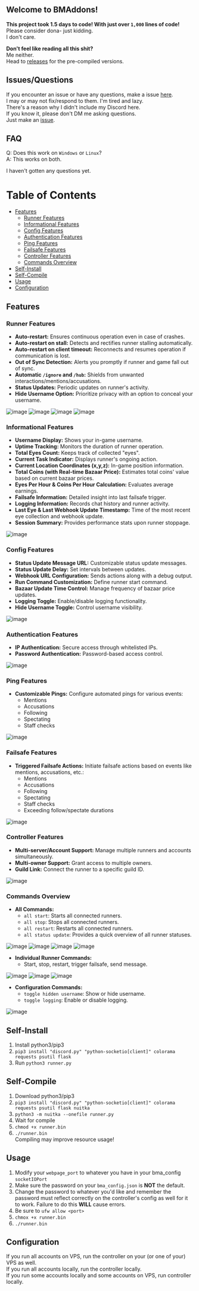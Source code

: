 ## Welcome to BMAddons!

**This project took 1.5 days to code! With just over `1,000` lines of code!**\
Please consider dona- just kidding.\
I don't care.

**Don't feel like reading all this shit?**\
Me neither.\
Head to [releases](https://github.com/iforgotallmypasswords/bmaddons/releases/tag/release-1.0) for the pre-compiled versions.

## Issues/Questions
If you encounter an issue or have any questions, make a issue [here](https://github.com/iforgotallmypasswords/bmaddons/issues).\
I may or may not fix/respond to them. I'm tired and lazy.\
There's a reason why I didn't include my Discord here.\
If you know it, please don't DM me asking questions.\
Just make an [issue](https://github.com/iforgotallmypasswords/bmaddons/issues).

## FAQ
Q: Does this work on `Windows` or `Linux`?\
A: This works on both.

I haven't gotten any questions yet.

# Table of Contents
* [Features](#Features)
  *  [Runner Features](###runner-features)
  *  [Informational Features](###informational-features)
  *  [Config Features](#config-features)
  *  [Authentication Features](#authentication-features)
  *  [Ping Features](#ping-features)
  *  [Failsafe Features](#failsafe-features)
  *  [Controller Features](#controller-features)
  *  [Commands Overview](#commands-overview)
* [Self-Install](#Self-Install)
* [Self-Compile](#Self-Compile)
* [Usage](#Usage)
* [Configuration](#Configuration)

## Features

### Runner Features

- **Auto-restart:** Ensures continuous operation even in case of crashes.
- **Auto-restart on stall:** Detects and rectifies runner stalling automatically.
- **Auto-restart on client timeout:** Reconnects and resumes operation if communication is lost.
- **Out of Sync Detection:** Alerts you promptly if runner and game fall out of sync.
- **Automatic `/ignore` and `/hub`:** Shields from unwanted interactions/mentions/accusations.
- **Status Updates:** Periodic updates on runner's activity.
- **Hide Username Option:** Prioritize privacy with an option to conceal your username.

![image](https://github.com/iforgotallmypasswords/bmaddons/assets/163951148/5c30109a-aacd-4d0a-92c2-5fb7488990b7)
![image](https://github.com/iforgotallmypasswords/bmaddons/assets/163951148/cc470c94-e9e4-48db-afb0-3665ea4812d0)
![image](https://github.com/iforgotallmypasswords/bmaddons/assets/163951148/61a9efff-118c-4cd4-aede-a15876243790)
![image](https://github.com/iforgotallmypasswords/bmaddons/assets/163951148/36c85ffa-2b89-487c-88bf-5b0c1e1693bb)

### Informational Features

- **Username Display:** Shows your in-game username.
- **Uptime Tracking:** Monitors the duration of runner operation.
- **Total Eyes Count:** Keeps track of collected "eyes".
- **Current Task Indicator:** Displays runner's ongoing action.
- **Current Location Coordinates (x,y,z):** In-game position information.
- **Total Coins (with Real-time Bazaar Price):** Estimates total coins' value based on current bazaar prices.
- **Eyes Per Hour & Coins Per Hour Calculation:** Evaluates average earnings.
- **Failsafe Information:** Detailed insight into last failsafe trigger.
- **Logging Information:** Records chat history and runner activity.
- **Last Eye & Last Webhook Update Timestamp:** Time of the most recent eye collection and webhook update.
- **Session Summary:** Provides performance stats upon runner stoppage.

![image](https://github.com/iforgotallmypasswords/bmaddons/assets/163951148/34380471-d4ee-4551-aeb3-e36060fd9fa6)

### Config Features

- **Status Update Message URL:** Customizable status update messages.
- **Status Update Delay:** Set intervals between updates.
- **Webhook URL Configuration:** Sends actions along with a debug output.
- **Run Command Customization:** Define runner start command.
- **Bazaar Update Time Control:** Manage frequency of bazaar price updates.
- **Logging Toggle:** Enable/disable logging functionality.
- **Hide Username Toggle:** Control username visibility.

![image](https://github.com/iforgotallmypasswords/bmaddons/assets/163951148/5f6d3024-4fe8-4758-bf8d-9c51ce803291)

### Authentication Features

- **IP Authentication:** Secure access through whitelisted IPs.
- **Password Authentication:** Password-based access control.

![image](https://github.com/iforgotallmypasswords/bmaddons/assets/163951148/a4c73685-7667-4f95-8988-a9b362567849)

### Ping Features

- **Customizable Pings:** Configure automated pings for various events:
  - Mentions
  - Accusations
  - Following
  - Spectating
  - Staff checks

![image](https://github.com/iforgotallmypasswords/bmaddons/assets/163951148/0bf74a54-437d-4e80-98c3-c51cf2f7ac22)


### Failsafe Features

- **Triggered Failsafe Actions:** Initiate failsafe actions based on events like mentions, accusations, etc.:
  - Mentions
  - Accusations
  - Following
  - Spectating
  - Staff checks
  - Exceeding follow/spectate durations

![image](https://github.com/iforgotallmypasswords/bmaddons/assets/163951148/8c6dc5eb-a625-4886-be83-73f8226b52df)

### Controller Features

- **Multi-server/Account Support:** Manage multiple runners and accounts simultaneously.
- **Multi-owner Support:** Grant access to multiple owners.
- **Guild Link:** Connect the runner to a specific guild ID.

![image](https://github.com/iforgotallmypasswords/bmaddons/assets/163951148/79dd30d9-b071-4d47-aeec-ca2e75a4a38d)


### Commands Overview

- **All Commands:**
  - `all start`: Starts all connected runners.
  - `all stop`: Stops all connected runners.
  - `all restart`: Restarts all connected runners.
  - `all status update`: Provides a quick overview of all runner statuses.

![image](https://github.com/iforgotallmypasswords/bmaddons/assets/163951148/5cf20d67-7636-4891-a2c1-9150e95d4f9c)
![image](https://github.com/iforgotallmypasswords/bmaddons/assets/163951148/7e865a98-82c1-4e61-98d8-cdc2fe3ee8c6)
![image](https://github.com/iforgotallmypasswords/bmaddons/assets/163951148/1589069e-fded-45a4-a845-45e6c943e2c5)
![image](https://github.com/iforgotallmypasswords/bmaddons/assets/163951148/9a3cb793-8a49-4fec-99fe-465cb060960d)

- **Individual Runner Commands:**
  - Start, stop, restart, trigger failsafe, send message.

![image](https://github.com/iforgotallmypasswords/bmaddons/assets/163951148/d0bd9e7e-c3b4-4c98-826f-71d442a94b6c)
![image](https://github.com/iforgotallmypasswords/bmaddons/assets/163951148/8e09f3f7-9b62-435f-af7a-10971a359c4b)
![image](https://github.com/iforgotallmypasswords/bmaddons/assets/163951148/c3777cc2-9477-4620-94b8-c4eeb6f18a15)


- **Configuration Commands:**
  - `toggle hidden username`: Show or hide username.
  - `toggle logging`: Enable or disable logging.

![image](https://github.com/iforgotallmypasswords/bmaddons/assets/163951148/08c1f0cd-c3e8-4353-bd17-a04001145f8e)

## Self-Install
1. Install python3/pip3
2. `pip3 install "discord.py" "python-socketio[client]" colorama requests psutil flask`
3. Run `python3 runner.py`
## Self-Compile
1. Download python3/pip3
2. `pip3 install "discord.py" "python-socketio[client]" colorama requests psutil flask nuitka`
3. `python3 -m nuitka --onefile runner.py`
4. Wait for compile
5. `chmod +x runner.bin`
6. `./runner.bin`\
Compiling may improve resource usage!
## Usage
1. Modify your `webpage_port` to whatever you have in your bma_config `socketIOPort`
2. Make sure the password on your `bma_config.json` is **NOT** the default.
3. Change the password to whatever you'd like and remember the password must reflect correctly on the controller's config as well for it to work. Failure to do this **WILL** cause errors.
4. Be sure to `ufw allow <port>`
5. `chmox +x runner.bin`
6. `./runner.bin`
## Configuration
If you run all accounts on VPS, run the controller on your (or one of your) VPS as well.\
If you run all accounts locally, run the controller locally.\
If you run some accounts locally and some accounts on VPS, run controller locally.
